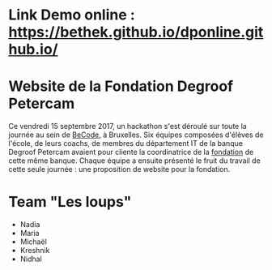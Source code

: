 # Link Demo online : https://bethek.github.io/dponline.github.io/

# Website de la Fondation Degroof Petercam

Ce vendredi 15 septembre 2017, un hackathon s'est déroulé sur toute la journée au sein de [BeCode](http://www.becode.org/), à Bruxelles. 
Six équipes composées d'élèves de l'école, de leurs coachs, de membres du département IT de la banque Degroof Petercam avaient pour cliente la coordinatrice de la [fondation](https://www.degroofpetercam.be/fr/qui-sommes-nous/impact-societal) de cette même banque. 
Chaque équipe a ensuite présenté le fruit du travail de cette seule journée : une proposition de website pour la fondation.

# Team "Les loups"

- Nadia
- Maria
- Michaël
- Kreshnik
- Nidhal 
